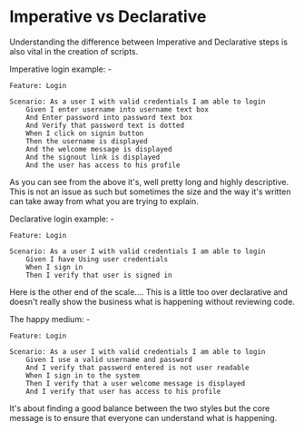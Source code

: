 # Imperative vs Declarative

Understanding the difference between Imperative and Declarative steps is also vital in the creation of scripts.

Imperative login example: -
```gherkin
Feature: Login

Scenario: As a user I with valid credentials I am able to login
    Given I enter username into username text box
    And Enter password into password text box
    And Verify that password text is dotted
    When I click on signin button
    Then the username is displayed
    And the welcome message is displayed
    And the signout link is displayed
    And the user has access to his profile
```


As you can see from the above it's, well pretty long and highly descriptive. This is not an issue as such but sometimes the size and the way it's written can take away from what you are trying to explain.

Declarative login example: -
```gherkin
Feature: Login

Scenario: As a user I with valid credentials I am able to login
    Given I have Using user credentials
    When I sign in
    Then I verify that user is signed in
```


Here is the other end of the scale.... This is a little too over declarative and doesn't really show the business what is happening without reviewing code.

The happy medium: -
```gherkin
Feature: Login

Scenario: As a user I with valid credentials I am able to login
    Given I use a valid username and password
    And I verify that password entered is not user readable
    When I sign in to the system
    Then I verify that a user welcome message is displayed
    And I verify that user has access to his profile
```

It's about finding a good balance between the two styles but the core message is to ensure that everyone can understand what is happening.

